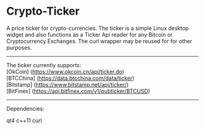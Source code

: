 # Crypto-Ticker
A price ticker for crypto-currencies.
The ticker is a simple Linux desktop widget and also functions as a Ticker Api reader for any Bitcoin or Cryptocurrency Exchanges. The curl wrapper may be reused for for other purposes. 

___

The ticker currently supports:  
[OkCoin] (https://www.okcoin.cn/api/ticker.do)  
[BTCChina] (https://data.btcchina.com/data/ticker)  
[Bitstamp] (https://www.bitstamp.net/api/ticker/)   
[BitFinex] (https://api.bitfinex.com/v1/pubticker/BTCUSD)   

___

Dependencies:

qt4
c++11
curl
